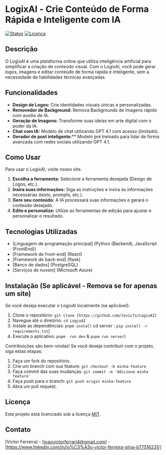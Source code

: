 # LogixAl - Crie Conteúdo de Forma Rápida e Inteligente com IA

[![Status](https://img.shields.io/badge/status-em_desenvolvimento-orange)](https://github.com/SEU_USUARIO/SEU_REPOSITORIO)
[![Licença](https://img.shields.io/badge/license-MIT-blue)](https://opensource.org/licenses/MIT)

## Descrição

O LogixAl é uma plataforma online que utiliza inteligência artificial para simplificar a criação de conteúdo visual. Com o LogixAl, você pode gerar logos, imagens e editar conteúdo de forma rápida e inteligente, sem a necessidade de habilidades técnicas avançadas.

## Funcionalidades

*   **Design de Logos:** Crie identidades visuais únicas e personalizadas.
*   **Removedor de Background:** Remova Backgrounds de imagens rápido com auxilio de IA.
*   **Geração de Imagens:** Transforme suas ideias em arte digital com o poder da IA.
*   **Chat com IA:** Modelo de chat utilizando GPT 4.1 com acesso (limitado).
*   **Gerador de post inteligente**:** Modelo pré treinado para lidar de forma avançada com redes sociais utilizando GPT 4.1.

## Como Usar

Para usar o LogixAl, visite nosso site.

1.  **Escolha a ferramenta:** Selecione a ferramenta desejada (Design de Logos, etc.).
2.  **Insira suas informações:** Siga as instruções e insira as informações necessárias (texto, prompts, etc.).
3.  **Gere seu conteúdo:** A IA processará suas informações e gerará o conteúdo desejado.
4.  **Edite e personalize:** Utilize as ferramentas de edição para ajustar e personalizar o resultado.

## Tecnologias Utilizadas 

*   [Linguagem de programação principal] (Python (Backend), JavaScript (FrontEnd))
*   [Framework de front-end] (React)
*   [Framework de back-end] (flask)
*   [Banco de dados] (PostgreSQL)
*   [Serviços de nuvem] (Microsoft Azure)

## Instalação (Se aplicável - Remova se for apenas um site)

Se você deseja executar o LogixAl localmente (se aplicável):

1.  Clone o repositório: `git clone [https://github.com/Jovicfs/LogixAI]`
2.  Navegue até o diretório: `cd LogixAI`
3.  Instale as dependências: `pnpm install` cd server : `pip install -r requirements.txt`)
4.  Execute o aplicativo: `pnpm  run dev` & `pnpm run server`)

Contribuições são bem-vindas! Se você deseja contribuir com o projeto, siga estas etapas:

1.  Faça um fork do repositório.
2.  Crie um branch com sua feature: `git checkout -b minha-feature`
3.  Faça commit das suas mudanças: `git commit -m 'Adiciona minha feature'`
4.  Faça push para o branch: `git push origin minha-feature`
5.  Abra um pull request.

## Licença

Este projeto está licenciado sob a licença [MIT](https://opensource.org/licenses/MIT).

## Contato

[Victor Ferreira] - [joaovictorferrari4@gmail.com] - [https://www.linkedin.com/in/jo%C3%A3o-victor-ferreira-silva-b77516231/]


